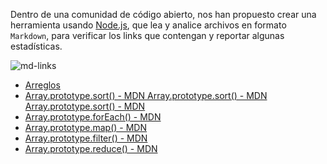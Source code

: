 Dentro de una comunidad de código abierto, nos han propuesto crear una
herramienta usando [Node.js](https://nodejs.org/), que lea y analice archivos
en formato `Markdown`, para verificar los links que contengan y reportar
algunas estadísticas.

![md-links](https://user-images.githubusercontent.com/110297/42118443-b7a5f1f0-7bc8-11e8-96ad-9cc5593715a6.jpg)

- [Arreglos](https://curriculum.laboratoria.la/es/topics/javascript/04-arrays)
- [Array.prototype.sort() - MDN Array.prototype.sort() - MDN Array.prototype.sort() - MDN](https://developer.mozilla.org/es/docs/Web/JavaScript/Reference/Global_Objects/Array/sort)
- [Array.prototype.forEach() - MDN](https://developer.mozilla.org/es/docs/Web/JavaScript/Reference/Global_Objects/Array/forEach)
- [Array.prototype.map() - MDN](https://developer.mozilla.org/es/docs/Web/JavaScript/Reference/Global_Objects/Array/map)
- [Array.prototype.filter() - MDN](https://developer.mozilla.org/es/docs/Web/JavaScript/Reference/Global_Objects/Array/filter)
- [Array.prototype.reduce() - MDN](https://developer.mozilla.org/es/docs/Web/JavaScript/Reference/Global_Objects/Array/Reduce)
</p></details>
